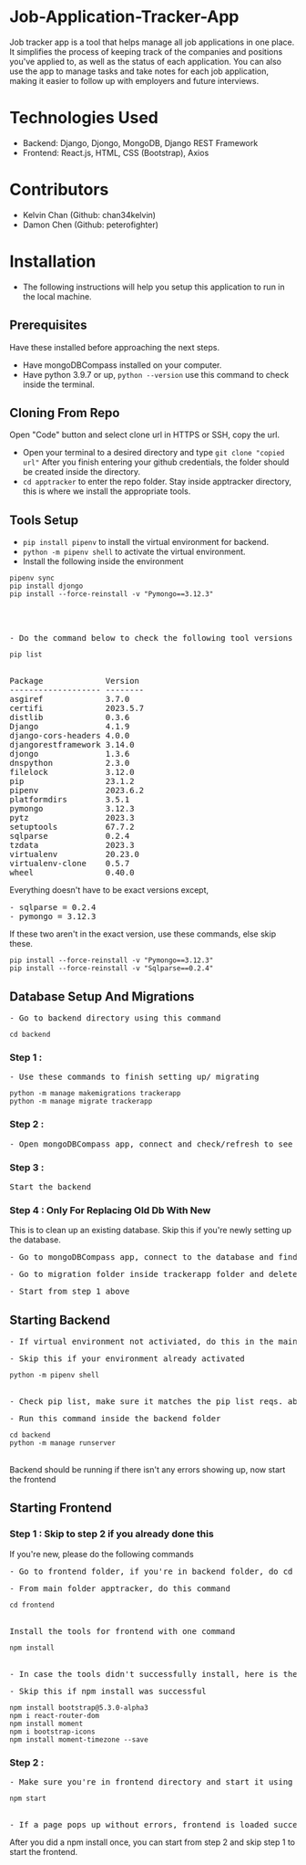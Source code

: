 
# Job-Application-Tracker-App

Job tracker app is a tool that helps manage all job applications in one place. It simplifies the process of keeping track of the companies and positions you've applied to, as well as the status of each application. You can also use the app to manage tasks and take notes for each job application, making it easier to follow up with employers and future interviews. 

# Technologies Used

- Backend: Django, Djongo, MongoDB, Django REST Framework
- Frontend: React.js, HTML, CSS (Bootstrap), Axios

# Contributors
- Kelvin Chan (Github: chan34kelvin)
- Damon Chen (Github: peterofighter)

# Installation
- The following instructions will help you setup this application to run in the local machine.

## Prerequisites
Have these installed before approaching the next steps.
- Have mongoDBCompass installed on your computer.
- Have python 3.9.7 or up, ```python --version``` use this command to check inside the terminal.

## Cloning From Repo
Open "Code" button and select clone url in HTTPS or SSH, copy the url.
- Open your terminal to a desired directory and type ```git clone "copied url"```
After you finish entering your github credentials, the folder should be created inside the directory.
- ```cd apptracker``` to enter the repo folder.
Stay inside apptracker directory, this is where we install the appropriate tools.

## Tools Setup
- ```pip install pipenv``` to install the virtual environment for backend.
- ```python -m pipenv shell``` to activate the virtual environment.
- Install the following inside the environment  
```
pipenv sync
pip install djongo
pip install --force-reinstall -v "Pymongo==3.12.3"
```
<br><br>
<pre>- Do the command below to check the following tool versions</pre>
<code>pip list</code>
<br><br>
<pre>
Package             Version
------------------- --------
asgiref             3.7.0
certifi             2023.5.7
distlib             0.3.6
Django              4.1.9
django-cors-headers 4.0.0
djangorestframework 3.14.0
djongo              1.3.6
dnspython           2.3.0
filelock            3.12.0
pip                 23.1.2
pipenv              2023.6.2
platformdirs        3.5.1
pymongo             3.12.3
pytz                2023.3
setuptools          67.7.2
sqlparse            0.2.4
tzdata              2023.3
virtualenv          20.23.0
virtualenv-clone    0.5.7
wheel               0.40.0
</pre>

<p>Everything doesn't have to be exact versions except,</p>
<pre>
- sqlparse = 0.2.4
- pymongo = 3.12.3
</pre>
<p>If these two aren't in the exact version, use these commands, else skip these.</p>
<code>pip install --force-reinstall -v "Pymongo==3.12.3"
pip install --force-reinstall -v "Sqlparse==0.2.4"
</code>

<h2>Database Setup And Migrations</h2>
<pre>- Go to backend directory using this command</pre>
<code>cd backend</code>
<h3>Step 1 :</h3>
<pre>- Use these commands to finish setting up/ migrating</pre>
<code>python -m manage makemigrations trackerapp
python -m manage migrate trackerapp</code>

<h3>Step 2 :</h3>
<pre>- Open mongoDBCompass app, connect and check/refresh to see if apptracker database is created</pre>

<h3>Step 3 :</h3>
<pre>Start the backend</pre>

<h3>Step 4 : Only For Replacing Old Db With New</h3>
<p>This is to clean up an existing database. Skip this if you're newly setting up the database.</p>
<pre>- Go to mongoDBCompass app, connect to the database and find apptracker database then drop it</pre>
<pre>- Go to migration folder inside trackerapp folder and delete 0.0001 py</pre>
<pre>- Start from step 1 above</pre>

<h2>Starting Backend</h2>
<pre>- If virtual environment not activiated, do this in the main github folder.</pre>
<pre>- Skip this if your environment already activated</pre>
<code>python -m pipenv shell</code>
<br><br>
<pre>- Check pip list, make sure it matches the pip list reqs. above</pre>
<pre>- Run this command inside the backend folder</pre>
<code>cd backend
python -m manage runserver</code>
<br><br>
<p>Backend should be running if there isn't any errors showing up, now start the frontend</p>

<h2>Starting Frontend</h2>
<h3>Step 1 : Skip to step 2 if you already done this</h3>
<p>If you're new, please do the following commands</p>
<pre>- Go to frontend folder, if you're in backend folder, do cd .. to backtrack into parent directory</pre>
<pre>- From main folder apptracker, do this command</pre>
<code>cd frontend</code>
<br><br>
<pre>Install the tools for frontend with one command</pre>
<code>npm install</code>
<br><br>
<pre>- In case the tools didn't successfully install, here is the list of tools used in frontend</pre>
<pre>- Skip this if npm install was successful</pre>
<code>npm install bootstrap@5.3.0-alpha3
npm i react-router-dom
npm install moment
npm i bootstrap-icons
npm install moment-timezone --save</code>
<h3>Step 2 :</h3>
<pre>- Make sure you're in frontend directory and start it using this command</pre>
<code>npm start</code>
<br><br>
<pre>- If a page pops up without errors, frontend is loaded successfully.</pre>

<p>After you did a npm install once, you can start from step 2 and skip step 1 to start the frontend.</p>

